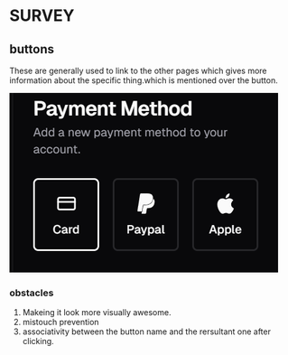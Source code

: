 # SURVEY

## buttons

These are generally used to link to the other pages which gives more information about the specific thing.which is mentioned over the button.

![image](./button.png)

### obstacles
1. Makeing it look more visually awesome.
2. mistouch prevention
3. associativity between the button name and the rersultant one after clicking.